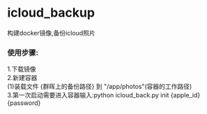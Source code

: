 # icloud_backup
构建docker镜像,备份icloud照片

### 使用步骤:  
1.下载镜像  
2.新建容器    
     (1)装载文件 {群晖上的备份路径} 到 "/app/photos"(容器的工作路径)  
3.第一次启动需要进入容器输入:python icloud_back.py init {apple_id} {password}  
